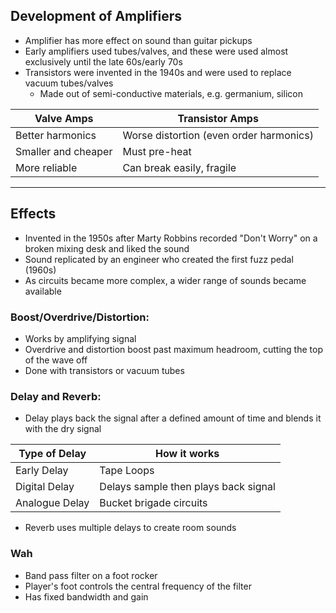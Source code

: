 ## Development of Amplifiers
- Amplifier has more effect on sound than guitar pickups
- Early amplifiers used tubes/valves, and these were used almost exclusively until the late 60s/early 70s
- Transistors were invented in the 1940s and were used to replace vacuum tubes/valves
	- Made out of semi-conductive materials, e.g. germanium, silicon

| Valve Amps| Transistor Amps|
|---|---|
|Better harmonics| Worse distortion (even order harmonics)|
|Smaller and cheaper| Must pre-heat|
| More reliable| Can break easily, fragile|
---

## Effects
- Invented in the 1950s after Marty Robbins recorded "Don't Worry" on a broken mixing desk and liked the sound
- Sound replicated by an engineer who created the first fuzz pedal (1960s)
- As circuits became more complex, a wider range of sounds became available


### Boost/Overdrive/Distortion:
- Works by amplifying signal
- Overdrive and distortion boost past maximum headroom, cutting the top of the wave off
- Done with transistors or vacuum tubes


### Delay and Reverb:
- Delay plays back the signal after a defined amount of time and blends it with the dry signal

|Type of Delay| How it works|
|---|---|
|Early Delay| Tape Loops| 
|Digital Delay| Delays sample then plays back signal|
|Analogue Delay| Bucket brigade circuits|
- Reverb uses multiple delays to create room sounds


### Wah
- Band pass filter on a foot rocker
- Player's foot controls the central frequency of the filter
- Has fixed bandwidth and gain